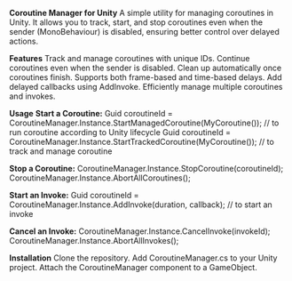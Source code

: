 **Coroutine Manager for Unity**
A simple utility for managing coroutines in Unity. It allows you to track, start, and stop coroutines even when the sender (MonoBehaviour) is disabled, ensuring better control over delayed actions.

**Features**
Track and manage coroutines with unique IDs.
Continue coroutines even when the sender is disabled.
Clean up automatically once coroutines finish.
Supports both frame-based and time-based delays.
Add delayed callbacks using AddInvoke.
Efficiently manage multiple coroutines and invokes.

**Usage**
**Start a Coroutine:**
Guid coroutineId = CoroutineManager.Instance.StartManagedCoroutine(MyCoroutine()); // to run coroutine according to Unity lifecycle
Guid coroutineId = CoroutineManager.Instance.StartTrackedCoroutine(MyCoroutine()); // to track and manage coroutine

**Stop a Coroutine:**
CoroutineManager.Instance.StopCoroutine(coroutineId);
CoroutineManager.Instance.AbortAllCoroutines();

**Start an Invoke:**
Guid coroutineId = CoroutineManager.Instance.AddInvoke(duration, callback); // to start an invoke

**Cancel an Invoke:**
CoroutineManager.Instance.CancelInvoke(invokeId);
CoroutineManager.Instance.AbortAllInvokes();

**Installation**
Clone the repository.
Add CoroutineManager.cs to your Unity project.
Attach the CoroutineManager component to a GameObject.
